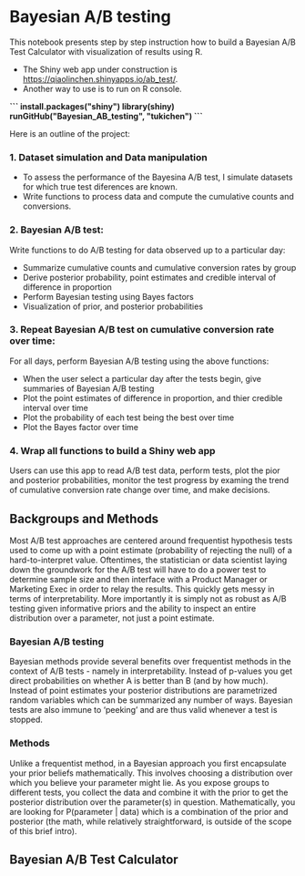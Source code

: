 # Bayesian A/B testing

This notebook presents step by step instruction how to build a Bayesian A/B Test Calculator with visualization of results using R.
* The Shiny web app under construction is https://qiaolinchen.shinyapps.io/ab_test/. 
* Another way to use is to run on R console.
<b>
```
install.packages("shiny")
library(shiny)
runGitHub("Bayesian_AB_testing", "tukichen")
```
</b>

Here is an outline of the project:

### 1. Dataset simulation and  Data manipulation
* To assess the performance of the Bayesina A/B test, I simulate datasets for which true test diferences are known.
* Write functions to process data and compute the cumulative counts and conversions.

### 2. Bayesian A/B test: 
Write functions to do A/B testing for data observed up to a particular day: 
   - Summarize cumulative counts and cumulative conversion rates by group
   - Derive posterior probability, point estimates and credible interval of difference in proportion
   - Perform Bayesian testing using Bayes factors
   - Visualization of prior, and posterior probabilities

### 3. Repeat Bayesian A/B test on cumulative conversion rate over time: 
For all days, perform Bayesian A/B testing using the above functions:
   - When the user select a particular day after the tests begin, give summaries of Bayesian A/B testing
   - Plot the point estimates of difference in proportion, and thier credible interval over time
   - Plot the probability of each test being the best over time
   - Plot the Bayes factor over time 

### 4. Wrap all functions to build a Shiny web app 
Users can use this app to read A/B test data, perform tests, plot the pior and posterior probabilities, monitor the test progress by examing the trend of cumulative conversion rate change over time, and make decisions.


## Backgroups and Methods

Most A/B test approaches are centered around frequentist hypothesis tests used to come up with a point estimate (probability of rejecting the null) of a hard-to-interpret value. Oftentimes, the statistician or data scientist laying down the groundwork for the A/B test will have to do a power test to determine sample size and then interface with a Product Manager or Marketing Exec in order to relay the results. This quickly gets messy in terms of interpretability. More importantly it is simply not as robust as A/B testing given informative priors and the ability to inspect an entire distribution over a parameter, not just a point estimate.

### Bayesian A/B testing
Bayesian methods provide several benefits over frequentist methods in the context of A/B tests - namely in interpretability. Instead of p-values you get direct probabilities on whether A is better than B (and by how much). Instead of point estimates your posterior distributions are parametrized random variables which can be summarized any number of ways. Bayesian tests are also immune to ‘peeking’ and are thus valid whenever a test is stopped.

### Methods

Unlike a frequentist method, in a Bayesian approach you first encapsulate your prior beliefs mathematically. This involves choosing a distribution over which you believe your parameter might lie. As you expose groups to different tests, you collect the data and combine it with the prior to get the posterior distribution over the parameter(s) in question. Mathematically, you are looking for P(parameter | data) which is a combination of the prior and posterior (the math, while relatively straightforward, is outside of the scope of this brief intro).

## Bayesian A/B Test Calculator 
